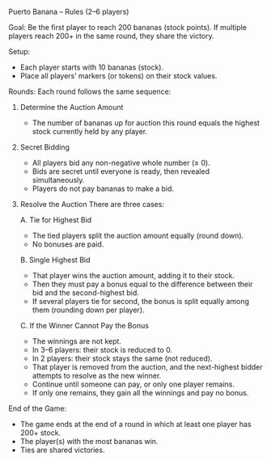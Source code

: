 Puerto Banana – Rules (2–6 players)

Goal:
Be the first player to reach 200 bananas (stock points). If multiple players reach 200+ in the same round, they share the victory.

Setup:
- Each player starts with 10 bananas (stock).
- Place all players’ markers (or tokens) on their stock values.

Rounds:
Each round follows the same sequence:

1. Determine the Auction Amount
   - The number of bananas up for auction this round equals the highest stock currently held by any player.

2. Secret Bidding
   - All players bid any non-negative whole number (≥ 0).
   - Bids are secret until everyone is ready, then revealed simultaneously.
   - Players do not pay bananas to make a bid.

3. Resolve the Auction
   There are three cases:

   A. Tie for Highest Bid
      - The tied players split the auction amount equally (round down).
      - No bonuses are paid.

   B. Single Highest Bid
      - That player wins the auction amount, adding it to their stock.
      - Then they must pay a bonus equal to the difference between their bid and the second-highest bid.
      - If several players tie for second, the bonus is split equally among them (rounding down per player).

   C. If the Winner Cannot Pay the Bonus
      - The winnings are not kept.
      - In 3–6 players: their stock is reduced to 0.
      - In 2 players: their stock stays the same (not reduced).
      - That player is removed from the auction, and the next-highest bidder attempts to resolve as the new winner.
      - Continue until someone can pay, or only one player remains.
      - If only one remains, they gain all the winnings and pay no bonus.

End of the Game:
- The game ends at the end of a round in which at least one player has 200+ stock.
- The player(s) with the most bananas win.
- Ties are shared victories.
